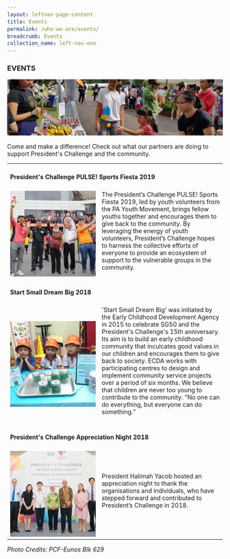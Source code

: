 ```yaml
---
layout: leftnav-page-content
title: Events
permalink: /who-we-are/events/
breadcrumb: Events
collection_name: left-nav-one
---
```


### EVENTS

![Event Top Banner](/images/event-top-banner.jpg "Event Top Banner")

Come and make a difference! Check out what our partners are doing to support President's Challenge and the community.


<table width="100%" cellpadding="10px" cellspacing="10px">
 <tr><td colspan="2" id="tag1"><h4>President's Challenge PULSE! Sports Fiesta 2019 </h4></td></tr>
 <tr><td width="200px" > <img src="/images/e_event1.jpg" alt="President’s Challenge PULSE! Sports Fiesta 2019" style="width:200px"></td>
<td>The President’s Challenge PULSE! Sports Fiesta 2019, led by youth volunteers from the PA Youth Movement, brings fellow youths together and encourages them to give back to the community. By leveraging the energy of youth volunteers, President’s Challenge hopes to harness the collective efforts of everyone to provide an ecosystem of support to the vulnerable groups in the community.<BR><BR></td></tr> 
 <tr><td colspan="2" id="tag2"><h4>Start Small Dream Big 2018 </h4></td></tr>
<tr><td width="200px"  > <img src="/images/e_event2.jpg" alt="Start Small Dream Big (SSDB) 2018" style="width:200px"> </td>
<td>'Start Small Dream Big' was initiated by the Early Childhood Development Agency in 2015 to celebrate SG50 and the President's Challenge's 15th anniversary. Its aim is to build an early childhood community that inculcates good values in our children and encourages them to give back to society. ECDA works with participating centres to design and implement community service projects over a period of six months. We believe that children are never too young to contribute to the community. "No one can do everything, but everyone can do something." <BR><BR></td></tr> 
 <tr><td colspan="2"  id="tag3"><h4>President's Challenge Appreciation Night 2018</h4></td></tr>
<tr><td width="200px" > <img src="/images/e_event3.jpg" alt="President's Challenge Appreciation Night 2018" style="width:200px"></td>
<td>President Halimah Yacob hosted an appreciation night to thank the organisations and individuals, who have stepped forward and contributed to President’s Challenge in 2018. <BR><BR></td></tr></table>
 
 <h7><i>Photo Credits: *PCF-Eunos Blk 629*</i></h7>
